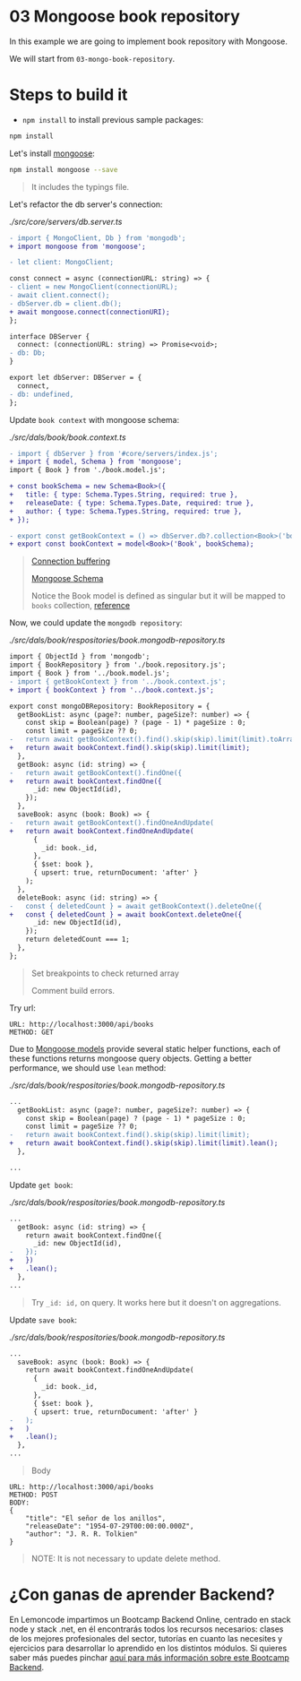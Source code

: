 # 03 Mongoose book repository

In this example we are going to implement book repository with Mongoose.

We will start from `03-mongo-book-repository`.

# Steps to build it

- `npm install` to install previous sample packages:

```bash
npm install

```

Let's install [mongoose](https://github.com/Automattic/mongoose):

```bash
npm install mongoose --save

```

> It includes the typings file.

Let's refactor the db server's connection:

_./src/core/servers/db.server.ts_

```diff
- import { MongoClient, Db } from 'mongodb';
+ import mongoose from 'mongoose';

- let client: MongoClient;

const connect = async (connectionURL: string) => {
- client = new MongoClient(connectionURL);
- await client.connect();
- dbServer.db = client.db();
+ await mongoose.connect(connectionURI);
};

interface DBServer {
  connect: (connectionURL: string) => Promise<void>;
- db: Db;
}

export let dbServer: DBServer = {
  connect,
- db: undefined,
};

```

Update `book context` with mongoose schema:

_./src/dals/book/book.context.ts_

```diff
- import { dbServer } from '#core/servers/index.js';
+ import { model, Schema } from 'mongoose';
import { Book } from './book.model.js';

+ const bookSchema = new Schema<Book>({
+   title: { type: Schema.Types.String, required: true },
+   releaseDate: { type: Schema.Types.Date, required: true },
+   author: { type: Schema.Types.String, required: true },
+ });

- export const getBookContext = () => dbServer.db?.collection<Book>('books');
+ export const bookContext = model<Book>('Book', bookSchema);

```

> [Connection buffering](https://mongoosejs.com/docs/connections.html#buffering)
>
> [Mongoose Schema](https://mongoosejs.com/docs/guide.html)
>
> Notice the Book model is defined as singular but it will be mapped to `books` collection, [reference](https://mongoosejs.com/docs/models.html#compiling)

Now, we could update the `mongodb repository`:

_./src/dals/book/respositories/book.mongodb-repository.ts_

```diff
import { ObjectId } from 'mongodb';
import { BookRepository } from './book.repository.js';
import { Book } from '../book.model.js';
- import { getBookContext } from '../book.context.js';
+ import { bookContext } from '../book.context.js';

export const mongoDBRepository: BookRepository = {
  getBookList: async (page?: number, pageSize?: number) => {
    const skip = Boolean(page) ? (page - 1) * pageSize : 0;
    const limit = pageSize ?? 0;
-   return await getBookContext().find().skip(skip).limit(limit).toArray();
+   return await bookContext.find().skip(skip).limit(limit);
  },
  getBook: async (id: string) => {
-   return await getBookContext().findOne({
+   return await bookContext.findOne({
      _id: new ObjectId(id),
    });
  },
  saveBook: async (book: Book) => {
-   return await getBookContext().findOneAndUpdate(
+   return await bookContext.findOneAndUpdate(
      {
        _id: book._id,
      },
      { $set: book },
      { upsert: true, returnDocument: 'after' }
    );
  },
  deleteBook: async (id: string) => {
-   const { deletedCount } = await getBookContext().deleteOne({
+   const { deletedCount } = await bookContext.deleteOne({
      _id: new ObjectId(id),
    });
    return deletedCount === 1;
  },
};

```

> Set breakpoints to check returned array
>
> Comment build errors.

Try url:

```
URL: http://localhost:3000/api/books
METHOD: GET
```

Due to [Mongoose models](https://mongoosejs.com/docs/queries.html) provide several static helper functions, each of these functions returns mongoose query objects. Getting a better performance, we should use `lean` method:

_./src/dals/book/respositories/book.mongodb-repository.ts_

```diff
...
  getBookList: async (page?: number, pageSize?: number) => {
    const skip = Boolean(page) ? (page - 1) * pageSize : 0;
    const limit = pageSize ?? 0;
-   return await bookContext.find().skip(skip).limit(limit);
+   return await bookContext.find().skip(skip).limit(limit).lean();
  },

...

```

Update `get book`:

_./src/dals/book/respositories/book.mongodb-repository.ts_

```diff
...
  getBook: async (id: string) => {
    return await bookContext.findOne({
      _id: new ObjectId(id),
-   });
+   })
+   .lean();
  },
...

```

> Try `_id: id,` on query. It works here but it doesn't on aggregations.

Update `save book`:

_./src/dals/book/respositories/book.mongodb-repository.ts_

```diff
...
  saveBook: async (book: Book) => {
    return await bookContext.findOneAndUpdate(
      {
        _id: book._id,
      },
      { $set: book },
      { upsert: true, returnDocument: 'after' }
-   );
+   )
+   .lean();
  },
...

```

> Body

```
URL: http://localhost:3000/api/books
METHOD: POST
BODY:
{
    "title": "El señor de los anillos",
    "releaseDate": "1954-07-29T00:00:00.000Z",
    "author": "J. R. R. Tolkien"
}
```

> NOTE: It is not necessary to update delete method.

# ¿Con ganas de aprender Backend?

En Lemoncode impartimos un Bootcamp Backend Online, centrado en stack node y stack .net, en él encontrarás todos los recursos necesarios: clases de los mejores profesionales del sector, tutorías en cuanto las necesites y ejercicios para desarrollar lo aprendido en los distintos módulos. Si quieres saber más puedes pinchar [aquí para más información sobre este Bootcamp Backend](https://lemoncode.net/bootcamp-backend#bootcamp-backend/banner).
